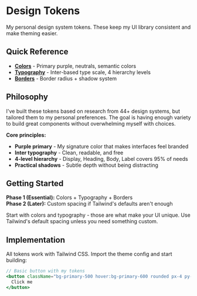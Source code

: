 # Design Tokens

My personal design system tokens. These keep my UI library consistent and make theming easier.

## Quick Reference

- **[Colors](./colors.md)** - Primary purple, neutrals, semantic colors
- **[Typography](./typography.md)** - Inter-based type scale, 4 hierarchy levels
- **[Borders](./borders.md)** - Border radius + shadow system

## Philosophy

I've built these tokens based on research from 44+ design systems, but tailored them to my personal preferences. The goal is having enough variety to build great components without overwhelming myself with choices.

**Core principles:**

- **Purple primary** - My signature color that makes interfaces feel branded
- **Inter typography** - Clean, readable, and free
- **4-level hierarchy** - Display, Heading, Body, Label covers 95% of needs
- **Practical shadows** - Subtle depth without being distracting

## Getting Started

**Phase 1 (Essential):** Colors + Typography + Borders  
**Phase 2 (Later):** Custom spacing if Tailwind's defaults aren't enough

Start with colors and typography - those are what make your UI unique. Use Tailwind's default spacing unless you need something custom.

## Implementation

All tokens work with Tailwind CSS. Import the theme config and start building:

```jsx
// Basic button with my tokens
<button className="bg-primary-500 hover:bg-primary-600 rounded px-4 py-2 text-white shadow-sm">
  Click me
</button>
```
